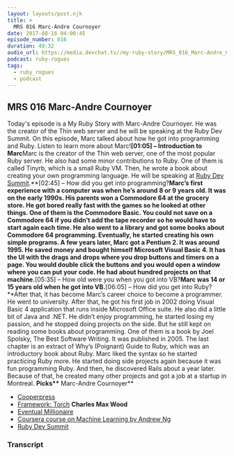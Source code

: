 ```yaml
---
layout: layouts/post.njk
title: >
  MRS 016 Marc-Andre Cournoyer
date: 2017-08-16 04:00:45
episode_number: 016
duration: 49:32
audio_url: https://media.devchat.tv//my-ruby-story/MRS_016_Marc-Andre_Cournoyer.mp3
podcast: ruby-rogues
tags:
  - ruby_rogues
  - podcast
---
```


## **MRS 016 Marc-Andre Cournoyer**

Today's episode is a My Ruby Story with Marc-Andre Cournoyer. He was the creator of the Thin web server and he will be speaking at the Ruby Dev Summit. On this episode, Marc talked about how he got into programming and Ruby. Listen to learn more about Marc!**[01:05] – Introduction to Marc**Marc is the creator of the Thin web server, one of the most popular Ruby server. He also had some minor contributions to Ruby. One of them is called Tinyrb, which is a small Ruby VM. Then, he wrote a book about creating your own programming language. He will be speaking at [Ruby Dev Summit](https://rubydevsummit.com/).**[02:45] – How did you get into programming?**Marc’s first experience with a computer was when he’s around 8 or 9 years old. It was on the early 1990s. His parents won a Commodore 64 at the grocery store. He got bored really fast with the games so he looked at other things. One of them is the Commodore Basic. You could not save on a Commodore 64 if you didn’t add the tape recorder so he would have to start again each time. He also went to a library and got some books about Commodore 64 programming. Eventually, he started creating his own simple programs. A few years later, Marc got a Pentium 2. It was around 1995. He saved money and bought himself Microsoft Visual Basic 4. It has the UI with the drags and drops where you drop buttons and timers on a page. You would double click the buttons and you would open a window where you can put your code. He had about hundred projects on that machine.**[05:35] – How old were you when you got into VB?**Marc was 14 or 15 years old when he got into VB.**[06:05] – How did you get into Ruby?**After that, it has become Marc’s career choice to become a programmer. He went to university. After that, he got his first job in 2002 doing Visual Basic 4 application that runs inside Microsoft Office suite. He also did a little bit of Java and .NET. He didn’t enjoy programming, he started losing my passion, and he stopped doing projects on the side. But he still kept on reading some books about programming. One of them is a book by Joel Spolsky, The Best Software Writing. It was published in 2005. The last chapter is an extract of Why’s (Poignant) Guide to Ruby, which was an introductory book about Ruby. Marc liked the syntax so he started practicing Ruby more. He started doing side projects again because it was fun programming Ruby. And then, he discovered Rails about a year later. Because of that, he created many other projects and got a job at a startup in Montreal. **Picks\*\*** Marc-Andre Cournoyer\*\*

- [Cooperpress](https://cooperpress.com)
- [Framework: Torch](https://torch.ch/)
  **Charles Max Wood**
- [Eventual Millionaire](https://eventualmillionaire.com/)
- [Coursera course on Machine Learning by Andrew Ng](https://www.coursera.org/learn/machine-learning)
- [Ruby Dev Summit](https://rubydevsummit.com/)

### Transcript
